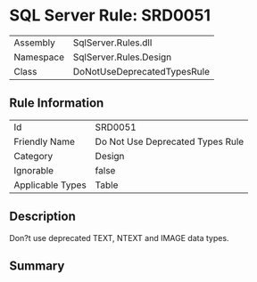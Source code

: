 [This document is automatically generated. All changed made to it WILL be lost]: <>  
  
# SQL Server Rule: SRD0051  
  
|    |    |
|----|----|
| Assembly | SqlServer.Rules.dll   |
| Namespace | SqlServer.Rules.Design |
| Class | DoNotUseDeprecatedTypesRule |
  
## Rule Information  
  
|    |    |
|----|----|
| Id | SRD0051 |
| Friendly Name | Do Not Use Deprecated Types Rule |
| Category | Design |
| Ignorable | false |
| Applicable Types | Table  |
  
## Description  
  
Don?t use deprecated TEXT, NTEXT and IMAGE data types.  
  
## Summary  
  
  


